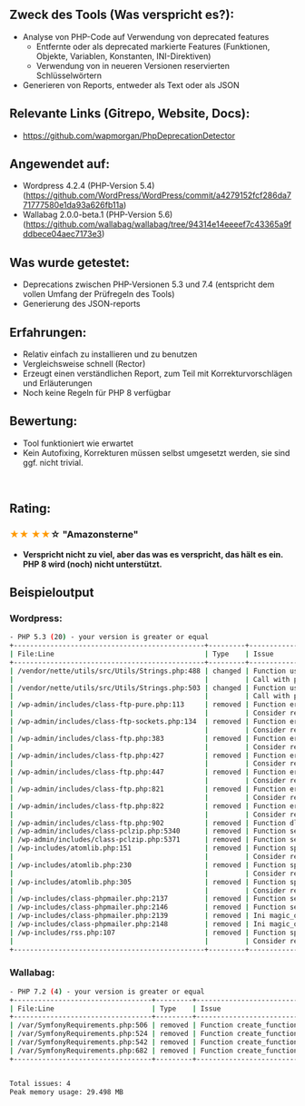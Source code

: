 <h2>Zweck des Tools (Was verspricht es?):</h2>
<ul>
  <li>Analyse von PHP-Code auf Verwendung von deprecated features<ul>
      <li>Entfernte oder als deprecated markierte Features (Funktionen, Objekte, Variablen, Konstanten, INI-Direktiven)</li>
      <li>Verwendung von in neueren Versionen reservierten Schlüsselwörtern</li>
    </ul>
  </li>
  <li>Generieren von Reports, entweder als Text oder als JSON</li>
</ul>
<h2>Relevante Links (Gitrepo, Website, Docs):</h2>
<ul>
  <li>
    <a href="https://github.com/wapmorgan/PhpDeprecationDetector">https://github.com/wapmorgan/PhpDeprecationDetector</a>
  </li>
</ul>
<h2>Angewendet auf:</h2>
<ul>
  <li>Wordpress 4.2.4 (PHP-Version 5.4) (<a href="https://github.com/WordPress/WordPress/commit/a4279152fcf286da771777580e1da93a626fb11a">https://github.com/WordPress/WordPress/commit/a4279152fcf286da771777580e1da93a626fb11a</a>)</li>
  <li>
    <span>Wallabag 2.0.0-beta.1 (PHP-Version 5.6) (<a href="https://github.com/wallabag/wallabag/tree/94314e14eeeef7c43365a9fddbece04aec7173e3">https://github.com/wallabag/wallabag/tree/94314e14eeeef7c43365a9fddbece04aec7173e3</a>)</span>
  </li>
</ul>
<h2>Was wurde getestet:</h2>
<ul>
  <li>Deprecations zwischen PHP-Versionen 5.3 und 7.4 (entspricht dem vollen Umfang der Prüfregeln des Tools)</li>
  <li>Generierung des JSON-reports</li>
</ul>
<h2>Erfahrungen:</h2>
<ul>
  <li>Relativ einfach zu installieren und zu benutzen</li>
  <li>Vergleichsweise schnell (Rector)</li>
  <li>Erzeugt einen verständlichen Report, zum Teil mit Korrekturvorschlägen und Erläuterungen</li>
  <li>Noch keine Regeln für PHP 8 verfügbar</li>
</ul>
<h2>Bewertung:</h2>
<ul>
  <li>Tool funktioniert wie erwartet</li>
  <li>Kein Autofixing, Korrekturen müssen selbst umgesetzt werden, sie sind ggf. nicht trivial.</li>
</ul>
<p>
  <br/>
</p>
<h2>Rating:</h2>
<h3>
  <span style="color: rgb(255,153,0);">★★</span> <span style="color: rgb(255,153,0);">★★</span>☆<strong> "Amazonsterne"</strong>
</h3>
<ul>
  <li>
    <strong>Verspricht nicht zu viel, aber das was es verspricht, das hält es ein. PHP 8 wird (noch) nicht unterstützt.<br/>
    </strong>
  </li>
</ul>
<h2>Beispieloutput</h2>
<h3>Wordpress:</h3>

```bash
- PHP 5.3 (20) - your version is greater or equal
+-----------------------------------------------+---------+---------------------------------------------------------------------+
| File:Line                                     | Type    | Issue                                                               |
+-----------------------------------------------+---------+---------------------------------------------------------------------+
| /vendor/nette/utils/src/Utils/Strings.php:488 | changed | Function usage pcre() (@call_with_passing_by_reference) is changed. |
|                                               |         | Call with passing by reference is deprecated. Problem is "&$m"      |
| /vendor/nette/utils/src/Utils/Strings.php:503 | changed | Function usage pcre() (@call_with_passing_by_reference) is changed. |
|                                               |         | Call with passing by reference is deprecated. Problem is "&$m"      |
| /wp-admin/includes/class-ftp-pure.php:113     | removed | Function ereg_replace() is removed.                                 |
|                                               |         | Consider replace with preg_replace()                                |
| /wp-admin/includes/class-ftp-sockets.php:134  | removed | Function ereg_replace() is removed.                                 |
|                                               |         | Consider replace with preg_replace()                                |
| /wp-admin/includes/class-ftp.php:383          | removed | Function ereg_replace() is removed.                                 |
|                                               |         | Consider replace with preg_replace()                                |
| /wp-admin/includes/class-ftp.php:427          | removed | Function ereg_replace() is removed.                                 |
|                                               |         | Consider replace with preg_replace()                                |
| /wp-admin/includes/class-ftp.php:447          | removed | Function ereg_replace() is removed.                                 |
|                                               |         | Consider replace with preg_replace()                                |
| /wp-admin/includes/class-ftp.php:821          | removed | Function ereg() is removed.                                         |
|                                               |         | Consider replace with preg_match()                                  |
| /wp-admin/includes/class-ftp.php:822          | removed | Function eregi() is removed.                                        |
|                                               |         | Consider replace with preg_match()                                  |
| /wp-admin/includes/class-ftp.php:902          | removed | Function dl() is removed.                                           |
| /wp-admin/includes/class-pclzip.php:5340      | removed | Function set_magic_quotes_runtime() is removed.                     |
| /wp-admin/includes/class-pclzip.php:5371      | removed | Function set_magic_quotes_runtime() is removed.                     |
| /wp-includes/atomlib.php:151                  | removed | Function split() is removed.                                        |
|                                               |         | Consider replace with preg_split()                                  |
| /wp-includes/atomlib.php:230                  | removed | Function split() is removed.                                        |
|                                               |         | Consider replace with preg_split()                                  |
| /wp-includes/atomlib.php:305                  | removed | Function split() is removed.                                        |
|                                               |         | Consider replace with preg_split()                                  |
| /wp-includes/class-phpmailer.php:2137         | removed | Function set_magic_quotes_runtime() is removed.                     |
| /wp-includes/class-phpmailer.php:2146         | removed | Function set_magic_quotes_runtime() is removed.                     |
| /wp-includes/class-phpmailer.php:2139         | removed | Ini magic_quotes_runtime is removed.                                |
| /wp-includes/class-phpmailer.php:2148         | removed | Ini magic_quotes_runtime is removed.                                |
| /wp-includes/rss.php:107                      | removed | Function split() is removed.                                        |
|                                               |         | Consider replace with preg_split()                                  |
+-----------------------------------------------+---------+---------------------------------------------------------------------+
```
<h3 class="auto-cursor-target">Wallabag:</h3>

```bash
- PHP 7.2 (4) - your version is greater or equal
+----------------------------------+---------+----------------------------------------+
| File:Line                        | Type    | Issue                                  |
+----------------------------------+---------+----------------------------------------+
| /var/SymfonyRequirements.php:506 | removed | Function create_function() is removed. |
| /var/SymfonyRequirements.php:524 | removed | Function create_function() is removed. |
| /var/SymfonyRequirements.php:542 | removed | Function create_function() is removed. |
| /var/SymfonyRequirements.php:682 | removed | Function create_function() is removed. |
+----------------------------------+---------+----------------------------------------+


Total issues: 4
Peak memory usage: 29.498 MB

```
